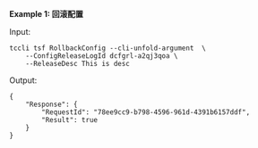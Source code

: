 **Example 1: 回滚配置**



Input: 

```
tccli tsf RollbackConfig --cli-unfold-argument  \
    --ConfigReleaseLogId dcfgrl-a2qj3qoa \
    --ReleaseDesc This is desc
```

Output: 
```
{
    "Response": {
        "RequestId": "78ee9cc9-b798-4596-961d-4391b6157ddf",
        "Result": true
    }
}
```

